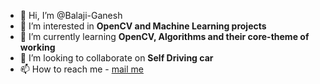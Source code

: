 - 👋 Hi, I’m @Balaji-Ganesh
- 👀 I’m interested in <b>OpenCV and Machine Learning projects</b>
- 🌱 I’m currently learning <b>OpenCV, Algorithms and their core-theme of working</b>
- 💞️ I’m looking to collaborate on <b>Self Driving car</b>
- 📫 How to reach me  - [mail me](mailto:balganeshboda27@gmail.com)

<!---
Balaji-Ganesh/Balaji-Ganesh is a ✨ special ✨ repository because its `README.md` (this file) appears on your GitHub profile.
You can click the Preview link to take a look at your changes.
--->

